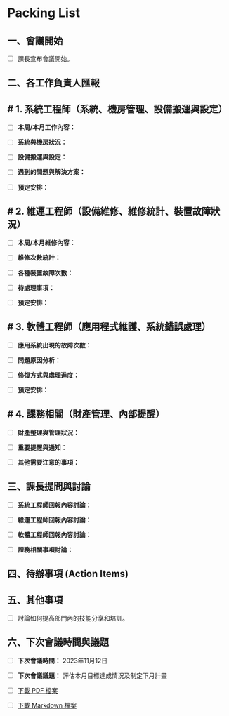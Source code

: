# Packing List

## 一、會議開始

- [ ] 課長宣布會議開始。

## 二、各工作負責人匯報

## # 1. 系統工程師（系統、機房管理、設備搬運與設定）

- [ ] **本周/本月工作內容：**

- [ ] **系統與機房狀況：**

- [ ] **設備搬運與設定：**

- [ ] **遇到的問題與解決方案：**

- [ ] **預定安排：**

## # 2. 維運工程師（設備維修、維修統計、裝置故障狀況）

- [ ] **本周/本月維修內容：**

- [ ] **維修次數統計：**

- [ ] **各種裝置故障次數：**

- [ ] **待處理事項：**

- [ ] **預定安排：**

## # 3. 軟體工程師（應用程式維護、系統錯誤處理）

- [ ] **應用系統出現的故障次數：**

- [ ] **問題原因分析：**

- [ ] **修復方式與處理進度：**

- [ ] **預定安排：**

## # 4. 課務相關（財產管理、內部提醒）

- [ ] **財產整理與管理狀況：**

- [ ] **重要提醒與通知：**

- [ ] **其他需要注意的事項：**

## 三、課長提問與討論

- [ ] **系統工程師回報內容討論：**

- [ ] **維運工程師回報內容討論：**

- [ ] **軟體工程師回報內容討論：**

- [ ] **課務相關事項討論：**

## 四、待辦事項 (Action Items)

## 五、其他事項

- [ ] 討論如何提高部門內的技能分享和培訓。

## 六、下次會議時間與議題

- [ ] **下次會議時間：** 2023年11月12日

- [ ] **下次會議議題：** 評估本月目標達成情況及制定下月計畫

- [ ] [下載 PDF 檔案](/download/things_-1700691442140506095.pdf)

- [ ] [下載 Markdown 檔案](/download/things_5845100888860204901.md)